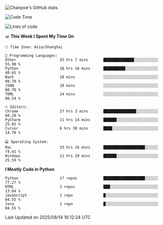 ![Chanpoe's GitHub stats](https://github-readme-stats.vercel.app/api?username=Chanpoe&show_icons=true&count_private=true&theme=cobalt)

<!--START_SECTION:waka-->
![Code Time](http://img.shields.io/badge/Code%20Time-843%20hrs%2050%20mins-blue)

![Lines of code](https://img.shields.io/badge/From%20Hello%20World%20I%27ve%20Written-1.8%20million%20lines%20of%20code-blue)

📊 **This Week I Spent My Time On** 

```text
🕑︎ Time Zone: Asia/Shanghai

💬 Programming Languages: 
Other                    25 hrs 7 mins       ██████████████░░░░░░░░░░░   55.90 % 
Python                   18 hrs 16 mins      ██████████░░░░░░░░░░░░░░░   40.65 % 
Bash                     18 mins             ░░░░░░░░░░░░░░░░░░░░░░░░░   00.70 % 
JSON                     18 mins             ░░░░░░░░░░░░░░░░░░░░░░░░░   00.70 % 
TOML                     14 mins             ░░░░░░░░░░░░░░░░░░░░░░░░░   00.54 % 

🔥 Editors: 
Chrome                   27 hrs 3 mins       ███████████████░░░░░░░░░░   60.20 % 
PyCharm                  11 hrs 14 mins      ██████░░░░░░░░░░░░░░░░░░░   25.02 % 
Cursor                   6 hrs 38 mins       ████░░░░░░░░░░░░░░░░░░░░░   14.78 % 

💻 Operating System: 
Mac                      33 hrs 26 mins      ███████████████████░░░░░░   74.41 % 
Windows                  11 hrs 29 mins      ██████░░░░░░░░░░░░░░░░░░░   25.59 % 
```

**I Mostly Code in Python** 

```text
Python                   17 repos            ███████████████████░░░░░░   77.27 % 
HTML                     3 repos             ███░░░░░░░░░░░░░░░░░░░░░░   13.64 % 
JavaScript               1 repo              █░░░░░░░░░░░░░░░░░░░░░░░░   04.55 % 
Java                     1 repo              █░░░░░░░░░░░░░░░░░░░░░░░░   04.55 % 
```




 Last Updated on 2025/08/14 16:12:24 UTC
<!--END_SECTION:waka-->
